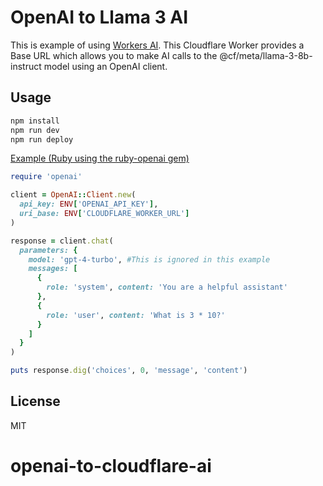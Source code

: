 # OpenAI to Llama 3 AI

This is example of using [Workers AI](https://developers.cloudflare.com/workers-ai/). This Cloudflare Worker provides a Base URL which allows you to make AI calls to the @cf/meta/llama-3-8b-instruct model using an OpenAI client.

## Usage

```txt
npm install 
npm run dev
npm run deploy
```

[Example (Ruby using the ruby-openai gem)](https://github.com/alexrudall/ruby-openai)

```ruby
require 'openai'

client = OpenAI::Client.new(
  api_key: ENV['OPENAI_API_KEY'],
  uri_base: ENV['CLOUDFLARE_WORKER_URL']
)

response = client.chat(
  parameters: {
    model: 'gpt-4-turbo', #This is ignored in this example
    messages: [
      {
        role: 'system', content: 'You are a helpful assistant'
      },
      {
        role: 'user', content: 'What is 3 * 10?'
      }
    ]
  }
)

puts response.dig('choices', 0, 'message', 'content')
```

## License

MIT
# openai-to-cloudflare-ai
